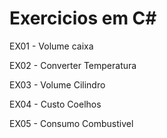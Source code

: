 # Exercicios em C#
<p>EX01 - Volume caixa<p>
<p>EX02 - Converter Temperatura<p>
<p>EX03 - Volume Cilindro<p>
<p>EX04 - Custo Coelhos<p>
<p>EX05 - Consumo Combustivel<p>
